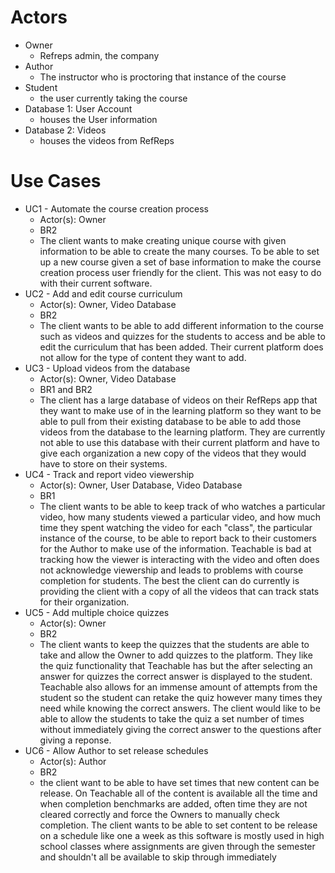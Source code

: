 # Actors
+ Owner
  + Refreps admin, the company
+ Author
  + The instructor who is proctoring that instance of the course
+ Student
  + the user currently taking the course
+ Database 1: User Account
  + houses the User information
+ Database 2: Videos
  + houses the videos from RefReps


# Use Cases
+ UC1 - Automate the course creation process
  + Actor(s): Owner
  + BR2
  + The client wants to make creating unique course with given information to be able to create the many courses. To be able to set up a new course given a set of base information to make the course creation process user friendly for the client. This was not easy to do with their current software.
+ UC2 - Add and edit course curriculum
  + Actor(s): Owner, Video Database
  + BR2
  + The client wants to be able to add different information to the course such as videos and quizzes for the students to access and be able to edit the curriculum that has been added. Their current platform does not allow for the type of content they want to add.
+ UC3 - Upload videos from the database
  + Actor(s): Owner, Video Database
  + BR1 and BR2
  + The client has a large database of videos on their RefReps app that they want to make use of in the learning platform so they want to be able to pull from their existing database to be able to add those videos from the database to the learning platform. They are currently not able to use this database with their current platform and have to give each organization a new copy of the videos that they would have to store on their systems.
+ UC4 - Track and report video viewership
  + Actor(s): Owner, User Database, Video Database
  + BR1
  + The client wants to be able to keep track of who watches a particular video, how many students viewed a particular video, and how much time they spent watching the video for each "class", the particular instance of the course, to be able to report back to their customers for the Author to make use of the information. Teachable is bad at tracking how the viewer is interacting with the video and often does not acknowledge viewership and leads to problems with course completion for students. The best the client can do currently is providing the client with a copy of all the videos that can track stats for their organization.
+ UC5 - Add multiple choice quizzes
  + Actor(s): Owner
  + BR2
  + The client wants to keep the quizzes that the students are able to take and allow the Owner to add quizzes to the platform. They like the quiz functionality that Teachable has but the after selecting an answer for quizzes the correct answer is displayed to the student. Teachable also allows for an immense amount of attempts from the student so the student can retake the quiz however many times they need while knowing the correct answers. The client would like to be able to allow the students to take the quiz a set number of times without immediately giving the correct answer to the questions after giving a reponse.
+ UC6 - Allow Author to set release schedules
  + Actor(s): Author
  + BR2
  + the client want to be able to have set times that new content can be release. On Teachable all of the content is available all the time and when completion benchmarks are added, often time they are not cleared correctly and force the Owners to manually check completion. The client wants to be able to set content to be release on a schedule like one a week as this software is mostly used in high school classes where assignments are given through the semester and shouldn't all be available to skip through immediately


